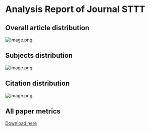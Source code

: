 # Analysis Report of Journal STTT

## Overall article distribution
![image.png](https://upload-images.jianshu.io/upload_images/17916304-e06d905e8a0ad8b1.png?imageMogr2/auto-orient/strip%7CimageView2/2/w/1240)


## Subjects distribution
![image.png](https://upload-images.jianshu.io/upload_images/17916304-67964b40ad321793.png?imageMogr2/auto-orient/strip%7CimageView2/2/w/1240)



## Citation distribution
![image.png](https://upload-images.jianshu.io/upload_images/17916304-0d9e872bdb20717e.png?imageMogr2/auto-orient/strip%7CimageView2/2/w/1240)


## All paper metrics
[Download here](https://github.com/Telogen/ASNJ_data/raw/master/STTT/STTT_paper_metrics.xlsx)

